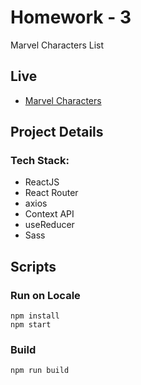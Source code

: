 # Homework - 3
  Marvel Characters List

## Live
- [Marvel Characters](https://odev-4-atessercan-ma8nh7rzg-fen-edebiyat.vercel.app/)
  
## Project Details
### Tech Stack:
- ReactJS
- React Router
- axios
- Context API
- useReducer
- Sass

## Scripts
### Run on Locale
`npm install` <br/>
`npm start`
### Build
 `npm run build`

